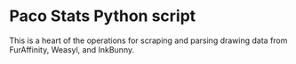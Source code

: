 # Paco Stats Python script

This is a heart of the operations for scraping and parsing drawing data from
FurAffinity, Weasyl, and InkBunny.